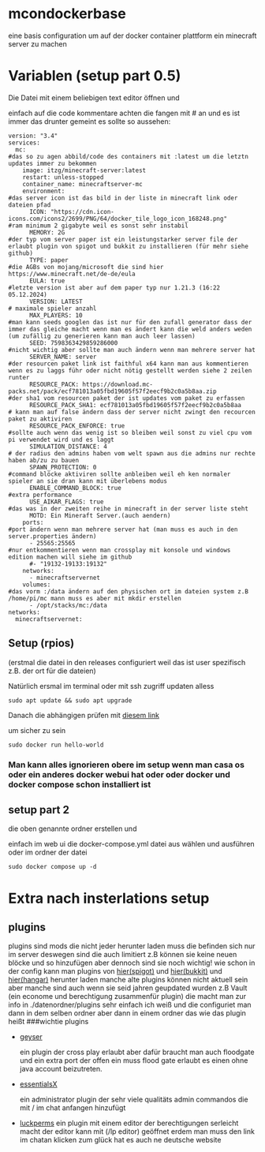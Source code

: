 # mcondockerbase
eine basis configuration um auf der docker container plattform ein minecraft server zu machen
# Variablen (setup part 0.5) 

Die Datei mit einem beliebigen text editor öffnen und 

einfach auf die code kommentare achten die fangen mit # an und es ist immer das drunter gemeint 
es sollte so aussehen:

```
version: "3.4"
services:
  mc:
#das so zu agen abbild/code des containers mit :latest um die letztn updates immer zu bekommen
    image: itzg/minecraft-server:latest
    restart: unless-stopped
    container_name: minecraftserver-mc
    environment:
#das server icon ist das bild in der liste in minecraft link oder dateien pfad
      ICON: "https://cdn.icon-icons.com/icons2/2699/PNG/64/docker_tile_logo_icon_168248.png"
#ram minimum 2 gigabyte weil es sonst sehr instabil
      MEMORY: 2G
#der typ vom server paper ist ein leistungstarker server file der erlaubt plugin von spigot und bukkit zu installieren (für mehr siehe github)
      TYPE: paper
#die AGBs von mojang/microsoft die sind hier https://www.minecraft.net/de-de/eula
      EULA: true
#letzte version ist aber auf dem paper typ nur 1.21.3 (16:22 05.12.2024)
      VERSION: LATEST 
# maximale spieler anzahl
      MAX_PLAYERS: 10
#man kann seeds googlen das ist nur für den zufall generator dass der immer das gleiche macht wenn man es ändert kann die weld anders weden (um zufällig zu generieren kann man auch leer lassen)
      SEED: 7598363429859286000 
#nicht wichtig aber sollte man auch ändern wenn man mehrere server hat
      SERVER_NAME: server 
#der resourcen paket link ist faithful x64 kann man aus kommentieren wenn es zu laggs führ oder nicht nötig gestellt werden siehe 2 zeilen runter
      RESOURCE_PACK: https://download.mc-packs.net/pack/ecf781013a05fbd19605f57f2eecf9b2c0a5b8aa.zip 
#der sha1 vom resourcen paket der ist updates vom paket zu erfassen 
      RESOURCE_PACK_SHA1: ecf781013a05fbd19605f57f2eecf9b2c0a5b8aa 
# kann man auf false ändern dass der server nicht zwingt den recourcen paket zu aktiviren
      RESOURCE_PACK_ENFORCE: true 
#sollte auch wenn das wenig ist so bleiben weil sonst zu viel cpu vom pi verwendet wird und es laggt
      SIMULATION_DISTANCE: 4 
# der radius den admins haben vom welt spawn aus die admins nur rechte haben ab/zu zu bauen
      SPAWN_PROTECTION: 0 
#command blöcke aktiviren sollte anbleiben weil eh ken normaler spieler an sie dran kann mit überlebens modus
      ENABLE_COMMAND_BLOCK: true
#extra performance 
      USE_AIKAR_FLAGS: true 
#das was in der zweiten reihe in minecraft in der server liste steht
      MOTD: Ein Mineraft Server.(auch aendern) 
    ports:
#port ändern wenn man mehrere server hat (man muss es auch in den server.properties ändern)
      - 25565:25565
#nur entkommentieren wenn man crossplay mit konsole und windows edition machen will siehe im github
      #- "19132-19133:19132" 
    networks:
      - minecraftservernet
    volumes:
#das vorm :/data ändern auf den physischen ort im dateien system z.B /home/pi/mc mann muss es aber mit mkdir erstellen
      - /opt/stacks/mc:/data
networks:
  minecraftservernet:
```

## Setup (rpios)
(erstmal die datei in den releases configuriert weil das ist user spezifisch z.B. der ort für die dateien)

Natürlich ersmal im terminal oder mit ssh zugriff updaten alless

`sudo apt update && sudo apt upgrade`

Danach die abhängigen prüfen mit [diesem link](https://docs.docker.com/engine/install/) 

um sicher zu sein 

`sudo docker run hello-world`

### Man kann alles ignorieren obere im setup wenn man casa os oder ein anderes docker webui hat oder oder docker und docker compose schon installiert ist
## setup part 2 

die oben genannte ordner erstellen und

einfach im web ui die docker-compose.yml datei aus wählen und ausführen oder im ordner der datei 

`sudo docker compose up -d`

# Extra nach insterlations setup

## plugins 

plugins sind mods die nicht jeder herunter laden muss die befinden sich nur im server deswegen sind die auch limitiert z.B können sie keine neuen blöcke und so hinzufügen
aber dennoch sind sie noch wichtig!
wie schon in der config kann man plugins von [hier(spigot)](https://www.spigotmc.org/resources/) und [hier(bukkit)](https://dev.bukkit.org/bukkit-plugins) und [hier(hangar)](https://hangar.papermc.io/) herunter laden
manche alte plugins können nicht aktuell sein aber manche sind auch wenn sie seid jahren geupdated wurden z.B Vault (ein econome und berechtigung zusammenfür plugin)
die macht man zur info in ./datenordner/plugins sehr einfach ich weiß und die configuriet man dann in dem selben ordner aber dann in einem ordner das wie das plugin heißt
###wichtie plugins

- [geyser](https://geysermc.org/download)
  
  ein plugin der cross play erlaubt aber dafür braucht man auch floodgate und ein extra port der offen ein muss flood gate erlaubt es einen ohne java account beizutreten.

- [essentialsX](https://essentialsx.net/downloads.html)

  ein administrator plugin der sehr viele qualitäts admin commandos die mit / im chat anfangen hinzufügt

- [luckperms](https://luckperms.net/)
  ein plugin mit einem editor der berechtigungen serleicht macht der editor kann mit (/lp editor)  geöffnet erdem man muss den link im chatan klicken zum glück hat es auch ne deutsche website



